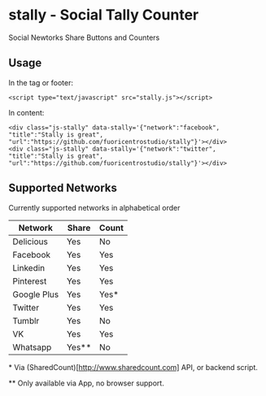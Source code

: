 # stally - Social Tally Counter
Social Newtorks Share Buttons and Counters

## Usage 

In the <head> tag or footer:
```
<script type="text/javascript" src="stally.js"></script>
```
In content:
```
<div class="js-stally" data-stally='{"network":"facebook", "title":"Stally is great", "url":"https://github.com/fuoricentrostudio/stally"}'></div>
<div class="js-stally" data-stally='{"network":"twitter", "title":"Stally is great", "url":"https://github.com/fuoricentrostudio/stally"}'></div>
```

## Supported Networks

Currently supported networks in alphabetical order

Network       | Share         | Count
------------- | ------------- | -------------
Delicious     | Yes           | No
Facebook      | Yes           | Yes
Linkedin      | Yes           | Yes
Pinterest     | Yes           | Yes
Google Plus   | Yes           | Yes*
Twitter       | Yes           | Yes
Tumblr        | Yes           | No
VK            | Yes           | Yes
Whatsapp      | Yes**         | No

\* Via (SharedCount)[http://www.sharedcount.com] API, or backend script.

\** Only available via App, no browser support.
